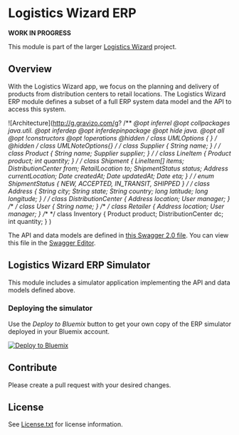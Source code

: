 # Logistics Wizard ERP

**WORK IN PROGRESS**

This module is part of the larger [Logistics Wizard](https://github.com/IBM-Bluemix/logistics-wizard) project.

## Overview

With the Logistics Wizard app, we focus on the planning and delivery of products from distribution centers to retail locations. The Logistics Wizard ERP module defines a subset of a full ERP system data model and the API to access this system.

![Architecture](http://g.gravizo.com/g?
  /**
   *@opt inferrel
   *@opt collpackages java.util.*
   *@opt inferdep
   *@opt inferdepinpackage
   *@opt hide java.*
   *@opt all
   *@opt !constructors
   *@opt !operations
   *@hidden
   */
  class UMLOptions {
  }
  /**
   *@hidden
   */
  class UMLNoteOptions{}
  /**
   */
  class Supplier {
    String name;
  }
  /**
   */
  class Product {
    String name;
    Supplier supplier;
  }
  /**
   */
  class LineItem {
    Product product;
    int quantity;
  }
  /**
   */
  class Shipment {
    LineItem[] items;
    DistributionCenter from;
    RetailLocation to;
    ShipmentStatus status;
    Address currentLocation;
    Date createdAt;
    Date updatedAt;
    Date eta;
  }
  /**
   */
  enum ShipmentStatus {
    NEW, ACCEPTED, IN_TRANSIT, SHIPPED
  }
  /**
   */
  class Address {
    String city;
    String state;
    String country;
    long latitude;
    long longitude;
  }
  /**
   */
  class DistributionCenter {
    Address location;
    User manager;
  }
  /**
   */
  class User {
    String name;
  }
  /**
   */
  class Retailer {
    Address location;
    User manager;
  }
  /**
   */
  class Inventory {
    Product product;
    DistributionCenter dc;
    int quantity;
  }
)

The API and data models are defined in [this Swagger 2.0 file](spec.yaml). You can view this file in the [Swagger Editor](http://editor.swagger.io/#/?import=https://raw.githubusercontent.com/IBM-Bluemix/logistics-wizard-erp/master/spec.yaml
).

## Logistics Wizard ERP Simulator

This module includes a simulator application implementing the API and data models defined above.

### Deploying the simulator

Use the *Deploy to Bluemix* button to get your own copy of the ERP simulator deployed in your Bluemix account.

[![Deploy to Bluemix](http://bluemix.net/deploy/button.png)](https://bluemix.net/deploy?repository=https://github.com/IBM-Bluemix/logistics-wizard-erp.git)

## Contribute

Please create a pull request with your desired changes.

## License

See [License.txt](License.txt) for license information.

[bluemix_signup_url]: https://console.ng.bluemix.net/?cm_mmc=GitHubReadMe
